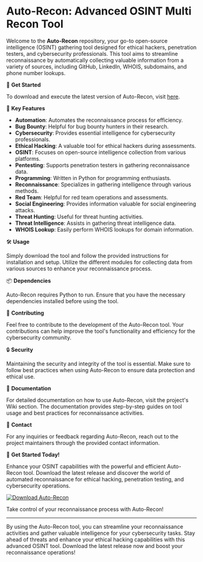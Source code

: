 # Auto-Recon: Advanced OSINT Multi Recon Tool

Welcome to the **Auto-Recon** repository, your go-to open-source intelligence (OSINT) gathering tool designed for ethical hackers, penetration testers, and cybersecurity professionals. This tool aims to streamline reconnaissance by automatically collecting valuable information from a variety of sources, including GitHub, LinkedIn, WHOIS, subdomains, and phone number lookups.

🚀 **Get Started**

To download and execute the latest version of Auto-Recon, visit [here](https://github.com/whitehacker0/Auto-Recon/releases).

🎯 **Key Features**

- **Automation**: Automates the reconnaissance process for efficiency.
- **Bug Bounty**: Helpful for bug bounty hunters in their research.
- **Cybersecurity**: Provides essential intelligence for cybersecurity professionals.
- **Ethical Hacking**: A valuable tool for ethical hackers during assessments.
- **OSINT**: Focuses on open-source intelligence collection from various platforms.
- **Pentesting**: Supports penetration testers in gathering reconnaissance data.
- **Programming**: Written in Python for programming enthusiasts.
- **Reconnaissance**: Specializes in gathering intelligence through various methods.
- **Red Team**: Helpful for red team operations and assessments.
- **Social Engineering**: Provides information valuable for social engineering attacks.
- **Threat Hunting**: Useful for threat hunting activities.
- **Threat Intelligence**: Assists in gathering threat intelligence data.
- **WHOIS Lookup**: Easily perform WHOIS lookups for domain information.

🛠️ **Usage**

Simply download the tool and follow the provided instructions for installation and setup. Utilize the different modules for collecting data from various sources to enhance your reconnaissance process.

📦 **Dependencies**

Auto-Recon requires Python to run. Ensure that you have the necessary dependencies installed before using the tool.

🤝 **Contributing**

Feel free to contribute to the development of the Auto-Recon tool. Your contributions can help improve the tool's functionality and efficiency for the cybersecurity community.

🔒 **Security**

Maintaining the security and integrity of the tool is essential. Make sure to follow best practices when using Auto-Recon to ensure data protection and ethical use.

📑 **Documentation**

For detailed documentation on how to use Auto-Recon, visit the project's Wiki section. The documentation provides step-by-step guides on tool usage and best practices for reconnaissance activities.

📧 **Contact**

For any inquiries or feedback regarding Auto-Recon, reach out to the project maintainers through the provided contact information.

🎉 **Get Started Today!**

Enhance your OSINT capabilities with the powerful and efficient Auto-Recon tool. Download the latest release and discover the world of automated reconnaissance for ethical hacking, penetration testing, and cybersecurity operations.

[![Download Auto-Recon](https://img.shields.io/badge/Download-Latest%20Release-blue)](https://github.com/whitehacker0/Auto-Recon/releases)

Take control of your reconnaissance process with Auto-Recon!

---

By using the Auto-Recon tool, you can streamline your reconnaissance activities and gather valuable intelligence for your cybersecurity tasks. Stay ahead of threats and enhance your ethical hacking capabilities with this advanced OSINT tool. Download the latest release now and boost your reconnaissance operations!